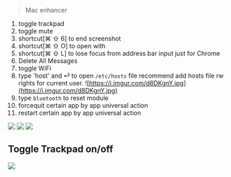 > Mac enhancer

1. toggle trackpad
2. toggle mute
3. shortcut[⌘ ⇧ 6] to end screenshot
4. shortcut[⌘ ⇧ O] to open with
5. shortcut[⌘ ⇧ L] to lose focus from address bar input 
   just for Chrome
6. Delete All Messages
7. toggle WiFi
8. type 'host' and ⏎ to open `/etc/hosts` file
   recommend add hosts file rw rights for current user.
   ![https://i.imgur.com/d8DKgnY.jpg](https://i.imgur.com/d8DKgnY.jpg)
9. type `bluetooth` to reset module
10. forcequit certain app by app universal action
11. restart certain app by app universal action



![](https://img.shields.io/badge/version-v1.11-green?style=for-the-badge)
[![](https://img.shields.io/badge/download-click-blue?style=for-the-badge)](https://github.com/alanhg/alfred-workflows/raw/master/mac-enhancer/Mac%20Enhancer.alfredworkflow)
[![](https://img.shields.io/badge/plist-link-important?style=for-the-badge)](https://raw.githubusercontent.com/alanhg/alfred-workflows/master/mac-enhancer/src/info.plist)



<!-- more -->

## Toggle Trackpad on/off

![](./screenshot.png)

